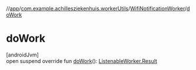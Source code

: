 //[app](../../../index.md)/[com.example.achillesziekenhuis.workerUtils](../index.md)/[WifiNotificationWorker](index.md)/[doWork](do-work.md)

# doWork

[androidJvm]\
open suspend override fun [doWork](do-work.md)(): [ListenableWorker.Result](https://developer.android.com/reference/kotlin/androidx/work/ListenableWorker.Result.html)
